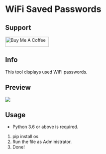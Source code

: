 # WiFi Saved Passwords

## Support
<a href="https://www.buymeacoffee.com/astive" target="_blank"><img src="https://cdn.buymeacoffee.com/buttons/default-orange.png" alt="Buy Me A Coffee" height="32" width="140"></a>

## Info
This tool displays used WiFi passwords.

## Preview
![](https://pays.host/uploads/0154cc3f-b02b-4a25-9b83-808228f79ff5/2SZBwRXY.png)

## Usage
- Python 3.6 or above is required.
1. pip install os
2. Run the file as Administrator.
3. Done!
